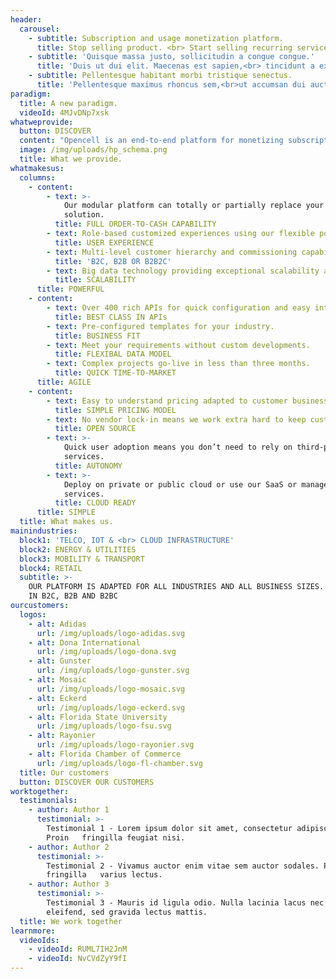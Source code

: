```yaml
---
header:
  carousel:
    - subtitle: Subscription and usage monetization platform.
      title: Stop selling product. <br> Start selling recurring services.
    - subtitle: 'Quisque massa justo, sollicitudin a congue congue.'
      title: 'Duis ut dui elit. Maecenas est sapien,<br> tincidunt a ex id.'
    - subtitle: Pellentesque habitant morbi tristique senectus.
      title: 'Pellentesque maximus rhoncus sem,<br>ut accumsan dui auctor nec.'
paradigm:
  title: A new paradigm.
  videoId: 4MJvDNp7xsk
whatweprovide:
  button: DISCOVER
  content: "Opencell is an end-to-end platform for monetizing subscription and usage-based revenue businesses.\r\n\n\r\n\nWe enable recurring revenue businesses to quickly launch new services, to monetize new revenue streams and deliver improved customer experiences."
  image: /img/uploads/hp_schema.png
  title: What we provide.
whatmakesus:
  columns:
    - content:
        - text: >-
            Our modular platform can totally or partially replace your existing
            solution.
          title: FULL ORDER-TO-CASH CAPABILITY
        - text: Role-based customized experiences using our flexible portal.
          title: USER EXPERIENCE
        - text: Multi-level customer hierarchy and commissioning capability.
          title: 'B2C, B2B OR B2B2C'
        - text: Big data technology providing exceptional scalability at low cost.
          title: SCALABILITY
      title: POWERFUL
    - content:
        - text: Over 400 rich APIs for quick configuration and easy integration.
          title: BEST CLASS IN APIs
        - text: Pre-configured templates for your industry.
          title: BUSINESS FIT
        - text: Meet your requirements without custom developments.
          title: FLEXIBAL DATA MODEL
        - text: Complex projects go-live in less than three months.
          title: QUICK TIME-TO-MARKET
      title: AGILE
    - content:
        - text: Easy to understand pricing adapted to customer business model.
          title: SIMPLE PRICING MODEL
        - text: No vendor lock-in means we work extra hard to keep customers happy.
          title: OPEN SOURCE
        - text: >-
            Quick user adoption means you don’t need to rely on third-party
            services.
          title: AUTONOMY
        - text: >-
            Deploy on private or public cloud or use our SaaS or managed hosting
            services.
          title: CLOUD READY
      title: SIMPLE
  title: What makes us.
mainindustries:
  block1: 'TELCO, IOT & <br> CLOUD INFRASTRUCTURE'
  block2: ENERGY & UTILITIES
  block3: MOBILITY & TRANSPORT
  block4: RETAIL
  subtitle: >-
    OUR PLATFORM IS ADAPTED FOR ALL INDUSTRIES AND ALL BUSINESS SIZES. IT WORKS
    IN B2C, B2B AND B2BC
ourcustomers:
  logos:
    - alt: Adidas
      url: /img/uploads/logo-adidas.svg
    - alt: Dona International
      url: /img/uploads/logo-dona.svg
    - alt: Gunster
      url: /img/uploads/logo-gunster.svg
    - alt: Mosaic
      url: /img/uploads/logo-mosaic.svg
    - alt: Eckerd
      url: /img/uploads/logo-eckerd.svg
    - alt: Florida State University
      url: /img/uploads/logo-fsu.svg
    - alt: Rayonier
      url: /img/uploads/logo-rayonier.svg
    - alt: Florida Chamber of Commerce
      url: /img/uploads/logo-fl-chamber.svg
  title: Our customers
  button: DISCOVER OUR CUSTOMERS
worktogether:
  testimonials:
    - author: Author 1
      testimonial: >-
        Testimonial 1 - Lorem ipsum dolor sit amet, consectetur adipiscing elit.
        Proin   fringilla feugiat nisi.
    - author: Author 2
      testimonial: >-
        Testimonial 2 - Vivamus auctor enim vitae sem auctor sodales. Proin
        fringilla   varius lectus.
    - author: Author 3
      testimonial: >-
        Testimonial 3 - Mauris id ligula odio. Nulla lacinia lacus nec ligula
        eleifend, sed gravida lectus mattis.
  title: We work together
learnmore:
  videoIds:
    - videoId: RUML7IH2JnM
    - videoId: NvCVdZyY9fI
---
```

